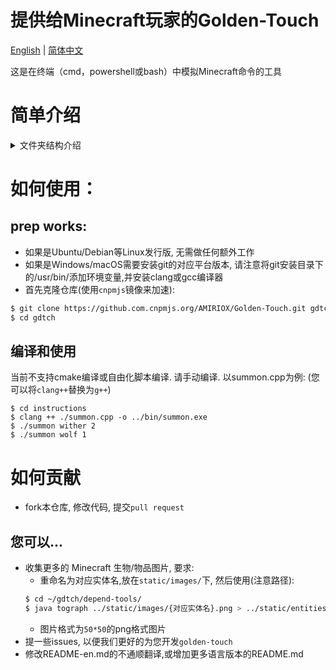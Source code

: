 # 提供给Minecraft玩家的Golden-Touch
[English](README-en.md) | [简体中文](README.md)

这是在终端（cmd，powershell或bash）中模拟Minecraft命令的工具

# 简单介绍
<details>
<summary>文件夹结构介绍</summary>
<ul>
<li> instructions : 主要的源文件目录,每个文件名为`{MC指令}.cpp,提供对应指令的模拟效果 </li>
<li> depend-tools : 一些依赖的小工具,如将图片转换为字符画 </li>
<li> static/entities_text_graph : 存放生物ASCII字符画, 用于console打印 </li>
<li> static/images : 存放生物图片, 用于生成字符画 </li>
</ul>
</details>

# 如何使用：
## prep works:
* 如果是Ubuntu/Debian等Linux发行版, 无需做任何额外工作
* 如果是Windows/macOS需要安装git的对应平台版本, 请注意将git安装目录下的/usr/bin/添加环境变量,并安装clang或gcc编译器
* 首先克隆仓库(使用`cnpmjs`镜像来加速):
```bash
$ git clone https://github.com.cnpmjs.org/AMIRIOX/Golden-Touch.git gdtch
$ cd gdtch
```

## 编译和使用
当前不支持cmake编译或自由化脚本编译.
请手动编译.
以summon.cpp为例: (您可以将`clang++`替换为`g++`)
```
$ cd instructions
$ clang ++ ./summon.cpp -o ../bin/summon.exe
$ ./summon wither 2
$ ./summon wolf 1
```

# 如何贡献
* fork本仓库, 修改代码, 提交`pull request`
## 您可以...
* 收集更多的 Minecraft 生物/物品图片, 要求:
    * 重命名为对应实体名,放在`static/images/`下, 然后使用(注意路径):
    ```bash
    $ cd ~/gdtch/depend-tools/
    $ java tograph ../static/images/{对应实体名}.png > ../static/entities_text_graph/{对应实体名}.txt
    ```
    * 图片格式为`50*50`的png格式图片
* 提一些issues, 以便我们更好的为您开发`golden-touch`
* 修改README-en.md的不通顺翻译,或增加更多语言版本的README.md